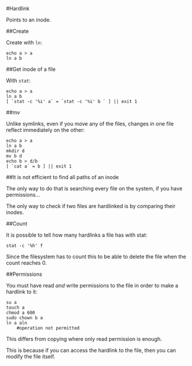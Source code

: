 #Hardlink

Points to an inode.

##Create

Create with `ln`:

    echo a > a
    ln a b

##Get inode of a file

With `stat`:

    echo a > a
    ln a b
    [ `stat -c '%i' a` = `stat -c '%i' b ` ] || exit 1

##mv

Unlike symlinks, even if you move any of the files, changes in one file reflect immediately on the other:

    echo a > a
    ln a b
    mkdir d
    mv b d
    echo b > d/b
    [ `cat a` = b ] || exit 1

##It is not efficient to find all paths of an inode

The only way to do that is searching every file on the system, if you have permissions...

The only way to check if two files are hardlinked is by comparing their inodes.

##Count

It is possible to tell how many hardlinks a file has with stat:

    stat -c '%h' f

Since the filesystem has to count this to be able to delete the file when the count reaches 0.

##Permissions

You must have read *and* write permissions to the file in order to make a hardlink to it:

    su a
    touch a
    chmod a 600
    sudo chown b a
    ln a aln
        #operation not permitted

This differs from copying where only read permission is enough.

This is because if you can access the hardlink to the file, then you can modify the file itself.
